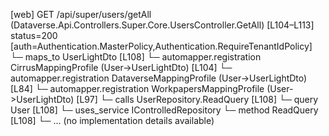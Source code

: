 [web] GET /api/super/users/getAll  (Dataverse.Api.Controllers.Super.Core.UsersController.GetAll)  [L104–L113] status=200 [auth=Authentication.MasterPolicy,Authentication.RequireTenantIdPolicy]
  └─ maps_to UserLightDto [L108]
    └─ automapper.registration CirrusMappingProfile (User->UserLightDto) [L104]
    └─ automapper.registration DataverseMappingProfile (User->UserLightDto) [L84]
    └─ automapper.registration WorkpapersMappingProfile (User->UserLightDto) [L97]
  └─ calls UserRepository.ReadQuery [L108]
  └─ query User [L108]
  └─ uses_service IControlledRepository<User>
    └─ method ReadQuery [L108]
      └─ ... (no implementation details available)

